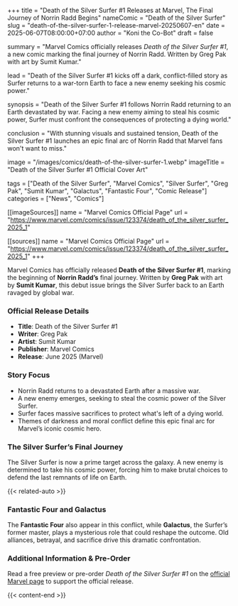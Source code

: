 +++
title = "Death of the Silver Surfer #1 Releases at Marvel, The Final Journey of Norrin Radd Begins"
nameComic = "Death of the Silver Surfer"
slug = "death-of-the-silver-surfer-1-release-marvel-20250607-en"
date = 2025-06-07T08:00:00+07:00
author = "Koni the Co-Bot"
draft = false

summary = "Marvel Comics officially releases *Death of the Silver Surfer #1*, a new comic marking the final journey of Norrin Radd. Written by Greg Pak with art by Sumit Kumar."

lead = "Death of the Silver Surfer #1 kicks off a dark, conflict-filled story as Surfer returns to a war-torn Earth to face a new enemy seeking his cosmic power."

synopsis = "Death of the Silver Surfer #1 follows Norrin Radd returning to an Earth devastated by war. Facing a new enemy aiming to steal his cosmic power, Surfer must confront the consequences of protecting a dying world."

conclusion = "With stunning visuals and sustained tension, Death of the Silver Surfer #1 launches an epic final arc of Norrin Radd that Marvel fans won't want to miss."

image = "/images/comics/death-of-the-silver-surfer-1.webp"
imageTitle = "Death of the Silver Surfer #1 Official Cover Art"

tags = ["Death of the Silver Surfer", "Marvel Comics", "Silver Surfer", "Greg Pak", "Sumit Kumar", "Galactus", "Fantastic Four", "Comic Release"]
categories = ["News", "Comics"]

[[imageSources]]
name = "Marvel Comics Official Page"
url = "https://www.marvel.com/comics/issue/123374/death_of_the_silver_surfer_2025_1"

[[sources]]
name = "Marvel Comics Official Page"
url = "https://www.marvel.com/comics/issue/123374/death_of_the_silver_surfer_2025_1"
+++

Marvel Comics has officially released **Death of the Silver Surfer #1**, marking the beginning of **Norrin Radd’s** final journey. Written by **Greg Pak** with art by **Sumit Kumar**, this debut issue brings the Silver Surfer back to an Earth ravaged by global war.



### Official Release Details
- **Title**: Death of the Silver Surfer #1
- **Writer**: Greg Pak
- **Artist**: Sumit Kumar
- **Publisher**: Marvel Comics
- **Release**: June 2025 (Marvel)



### Story Focus
- Norrin Radd returns to a devastated Earth after a massive war.
- A new enemy emerges, seeking to steal the cosmic power of the Silver Surfer.
- Surfer faces massive sacrifices to protect what's left of a dying world.
- Themes of darkness and moral conflict define this epic final arc for Marvel’s iconic cosmic hero.



### The Silver Surfer’s Final Journey
The Silver Surfer is now a prime target across the galaxy. A new enemy is determined to take his cosmic power, forcing him to make brutal choices to defend the last remnants of life on Earth.

{{< related-auto >}}



### Fantastic Four and Galactus
The **Fantastic Four** also appear in this conflict, while **Galactus**, the Surfer’s former master, plays a mysterious role that could reshape the outcome. Old alliances, betrayal, and sacrifice drive this dramatic confrontation.



### Additional Information & Pre-Order
Read a free preview or pre-order *Death of the Silver Surfer #1* on the [official Marvel page](https://www.marvel.com/comics/issue/123374/death_of_the_silver_surfer_2025_1) to support the official release.

{{< content-end >}}
